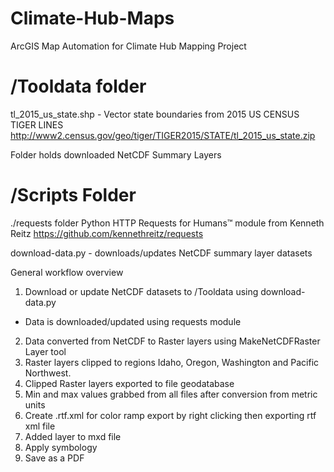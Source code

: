 # Climate-Hub-Maps
ArcGIS Map Automation for Climate Hub Mapping Project

# /Tooldata folder
tl_2015_us_state.shp - Vector state boundaries from 2015 US CENSUS TIGER LINES http://www2.census.gov/geo/tiger/TIGER2015/STATE/tl_2015_us_state.zip

Folder holds downloaded NetCDF Summary Layers

# /Scripts Folder
./requests folder
 Python HTTP Requests for Humans™ module from Kenneth Reitz
 https://github.com/kennethreitz/requests

download-data.py - downloads/updates NetCDF summary layer datasets

General workflow overview

1. Download or update NetCDF datasets to /Tooldata using download-data.py
  - Data is downloaded/updated using requests module
2. Data converted from NetCDF to Raster layers using MakeNetCDFRaster Layer tool
3. Raster layers clipped to regions Idaho, Oregon, Washington and Pacific Northwest. 
4. Clipped Raster layers exported to file geodatabase
5. Min and max values grabbed from all files after conversion from metric units
6. Create .rtf.xml for color ramp export by right clicking then exporting rtf xml file
7. Added layer to mxd file
8. Apply symbology
9. Save as a PDF